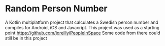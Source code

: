 # Random Person Number

A Kotlin multiplatform project that calculates a Swedish person number and compiles for Android, iOS and Javacript. This project was used as a starting point https://github.com/joreilly/PeopleInSpace Some code from there could still be in this project